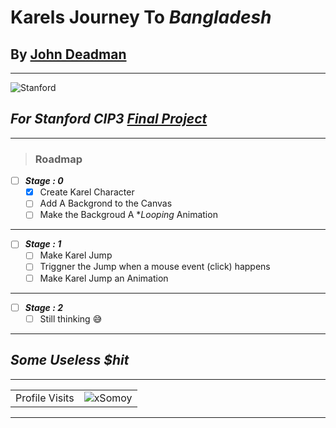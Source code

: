 # Karels Journey To ***Bangladesh***
## By [**John Deadman**](https://github.com/xSomoy)
---
![Stanford](https://basketballexposurecamps.com/wp-content/uploads/stanford_university_logo-1-e1557426099869.png)
## ***For Stanford CIP3 [Final Project](https://codeinplace.stanford.edu/cip3/handout/finalproject)***

---

> ### **Roadmap**

- [ ] ***Stage : 0***
  - [x] Create Karel Character
  - [ ] Add A Backgrond to the Canvas
  - [ ] Make the Backgroud A **Looping* Animation
---

- [ ] ***Stage : 1***
  - [ ] Make Karel Jump 
  - [ ] Triggner the Jump when a mouse event (click) happens
  - [ ] Make Karel Jump an Animation

---

- [ ] ***Stage : 2***
  - [ ] Still thinking 😅

---
## ***Some Useless $hit***
---
 <!-- visitor counter -->
<table aligh="center">
  <tr>
    <td>Profile Visits</td>
    <td><img src="https://profile-counter.glitch.me/xsomoy/count.svg" alt="xSomoy" /></td>
  </tr>
</table>

---